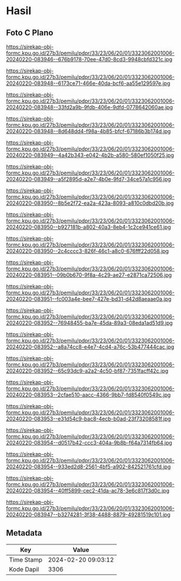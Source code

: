 # Hasil

## Foto C Plano

https://sirekap-obj-formc.kpu.go.id/27b3/pemilu/pdpr/33/23/06/20/01/3323062001006-20240220-083946--676b9178-70ee-47d0-8cd3-9948cbfd321c.jpg

https://sirekap-obj-formc.kpu.go.id/27b3/pemilu/pdpr/33/23/06/20/01/3323062001006-20240220-083948--6173ce71-466e-40da-bcf6-aa55e129597e.jpg

https://sirekap-obj-formc.kpu.go.id/27b3/pemilu/pdpr/33/23/06/20/01/3323062001006-20240220-083948--33fd2a9b-9fdb-406e-9dfd-0778642060ae.jpg

https://sirekap-obj-formc.kpu.go.id/27b3/pemilu/pdpr/33/23/06/20/01/3323062001006-20240220-083948--8d648dd4-f98a-4b85-bfcf-67186b3b174d.jpg

https://sirekap-obj-formc.kpu.go.id/27b3/pemilu/pdpr/33/23/06/20/01/3323062001006-20240220-083949--4a42b343-e042-4b2b-a580-580ef1050f25.jpg

https://sirekap-obj-formc.kpu.go.id/27b3/pemilu/pdpr/33/23/06/20/01/3323062001006-20240220-083949--a5f2895d-a2e7-4b0e-9fd7-34ce57a1c956.jpg

https://sirekap-obj-formc.kpu.go.id/27b3/pemilu/pdpr/33/23/06/20/01/3323062001006-20240220-083950--8b5e2f72-ea2a-423a-8093-a810c0dbd20b.jpg

https://sirekap-obj-formc.kpu.go.id/27b3/pemilu/pdpr/33/23/06/20/01/3323062001006-20240220-083950--b927181b-a802-40a3-8eb4-1c2ce941ce61.jpg

https://sirekap-obj-formc.kpu.go.id/27b3/pemilu/pdpr/33/23/06/20/01/3323062001006-20240220-083950--2c4cccc3-826f-46c1-a8c0-676fff22d058.jpg

https://sirekap-obj-formc.kpu.go.id/27b3/pemilu/pdpr/33/23/06/20/01/3323062001006-20240220-083951--09b0b670-9f8a-4c29-ae27-e2871ca72506.jpg

https://sirekap-obj-formc.kpu.go.id/27b3/pemilu/pdpr/33/23/06/20/01/3323062001006-20240220-083951--fc003a4e-bee7-427e-bd31-d42d8aeaae0a.jpg

https://sirekap-obj-formc.kpu.go.id/27b3/pemilu/pdpr/33/23/06/20/01/3323062001006-20240220-083952--76948455-ba7e-45da-89a3-08eda1ad51d9.jpg

https://sirekap-obj-formc.kpu.go.id/27b3/pemilu/pdpr/33/23/06/20/01/3323062001006-20240220-083952--a8a74cc8-e4e7-4cd4-a76c-53b477444cac.jpg

https://sirekap-obj-formc.kpu.go.id/27b3/pemilu/pdpr/33/23/06/20/01/3323062001006-20240220-083952--65c93dc9-a2a2-4c50-bf87-7351facff42c.jpg

https://sirekap-obj-formc.kpu.go.id/27b3/pemilu/pdpr/33/23/06/20/01/3323062001006-20240220-083953--2cfae510-aacc-4366-9bb7-fd8540f0549c.jpg

https://sirekap-obj-formc.kpu.go.id/27b3/pemilu/pdpr/33/23/06/20/01/3323062001006-20240220-083953--e31d54c9-bac8-4ecb-b0ad-23f73208581f.jpg

https://sirekap-obj-formc.kpu.go.id/27b3/pemilu/pdpr/33/23/06/20/01/3323062001006-20240220-083954--d0517b42-ccc3-404a-9b8b-f64a7314fb64.jpg

https://sirekap-obj-formc.kpu.go.id/27b3/pemilu/pdpr/33/23/06/20/01/3323062001006-20240220-083954--933ed2d8-2561-4bf5-a902-842521761cfd.jpg

https://sirekap-obj-formc.kpu.go.id/27b3/pemilu/pdpr/33/23/06/20/01/3323062001006-20240220-083954--40ff5899-cec2-41da-ac78-3e6c817f3d0c.jpg

https://sirekap-obj-formc.kpu.go.id/27b3/pemilu/pdpr/33/23/06/20/01/3323062001006-20240220-083947--b3274281-3f38-4488-8879-49281519c101.jpg


## Metadata

| Key        | Value               |
| ---------- | ------------------- |
| Time Stamp | 2024-02-20 09:03:12 |
| Kode Dapil | 3306                |



